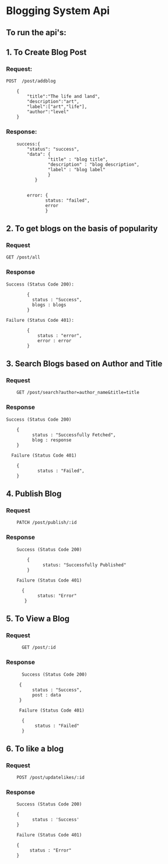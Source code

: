 # Blogging System Api

## To run the api's:

## 1. To Create Blog Post 

### Request:

    POST  /post/addblog

        {
            "title":"The life and land",
            "description":"art",
            "label":["art","life"],
            "author":"level" 
        }

### Response:


        success:{
            "status": "success",
            "data": {
                    "title" : "blog title",
                    "description" : "blog description",
                    "label" : "blog label"
                    }
               }


            error: { 
                   status: "failed",
                   error 
                   }


## 2. To get blogs on the basis of popularity

### Request

    GET /post/all

### Response

    Success (Status Code 200): 

            {
              status : "Success",
              blogs : blogs      
            }

    Failure (Status Code 401): 

            {
                status : "error",
                error : error
            }


## 3. Search Blogs based on Author and Title

### Request

        GET /post/search?author=author_name&title=title

### Response

    Success (Status Code 200)

        {
              status : "Successfully Fetched",
              blog : response    
        }

      Failure (Status Code 401)

        {
                status : "Failed",
        }


## 4. Publish Blog

### Request

        PATCH /post/publish/:id

### Response

        Success (Status Code 200)

            {
                  status: "Successfully Published"
            }

        Failure (Status Code 401)

          {
                status: "Error"
           }
  

  ## 5. To View a Blog

  ### Request
  
          GET /post/:id

  ### Response

          Success (Status Code 200)
 
         {
              status : "Success",
              post : data
         }

         Failure (Status Code 401)
          
          {
               status : "Failed"
          }

## 6. To like a blog

### Request

        POST /post/updatelikes/:id

### Response

        Success (Status Code 200)

        {
              status : 'Success'
        }

        Failure (Status Code 401)

        {
             status : "Error"
        }



